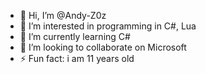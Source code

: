 - 👋 Hi, I’m @Andy-Z0z
- 👀 I’m interested in programming in C#, Lua
- 🌱 I’m currently learning C#
- 💞️ I’m looking to collaborate on Microsoft
- ⚡ Fun fact: i am 11 years old

